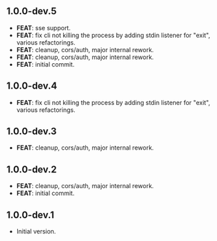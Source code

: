 ## 1.0.0-dev.5

 - **FEAT**: sse support.
 - **FEAT**: fix cli not killing the process by adding stdin listener for "exit", various refactorings.
 - **FEAT**: cleanup, cors/auth, major internal rework.
 - **FEAT**: cleanup, cors/auth, major internal rework.
 - **FEAT**: initial commit.

## 1.0.0-dev.4

 - **FEAT**: fix cli not killing the process by adding stdin listener for "exit", various refactorings.

## 1.0.0-dev.3

 - **FEAT**: cleanup, cors/auth, major internal rework.

## 1.0.0-dev.2

 - **FEAT**: cleanup, cors/auth, major internal rework.
 - **FEAT**: initial commit.

## 1.0.0-dev.1

- Initial version.
